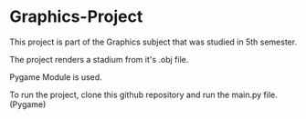# Graphics-Project
This project is part of the Graphics subject that was studied in 5th semester.

The project renders a stadium from it's .obj file.

Pygame Module is used. 

To run the project, clone this github repository and run the main.py file. (Pygame)
